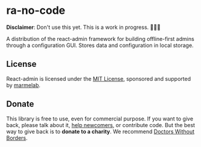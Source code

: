 # ra-no-code

**Disclaimer**: Don't use this yet. This is a work in progress. 🐉🐉🐉

A distribution of the react-admin framework for building offline-first admins through a configuration GUI. Stores data and configuration in local storage.

## License

React-admin is licensed under the [MIT License](https://github.com/marmelab/react-admin/blob/master/LICENSE.md), sponsored and supported by [marmelab](https://marmelab.com).

## Donate

This library is free to use, even for commercial purpose. If you want to give back, please talk about it, [help newcomers](https://stackoverflow.com/questions/tagged/react-admin), or contribute code. But the best way to give back is to **donate to a charity**. We recommend [Doctors Without Borders](https://www.doctorswithoutborders.org/).
